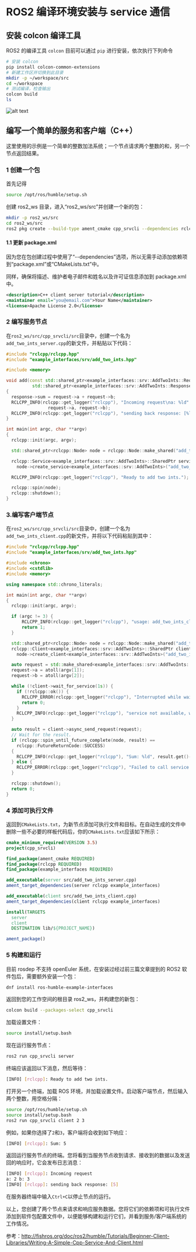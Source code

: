 # ROS2 编译环境安装与 service 通信

## 安装 colcon 编译工具

ROS2 的编译工具 `colcon` 目前可以通过 `pip` 进行安装，依次执行下列命令

```bash
# 安装 colcon
pip install colcon-common-extensions
# 新建工作区并切换到此目录
mkdir -p ~/workspace/src
cd ~/workspace
# 测试编译，检查输出
colcon build
ls
```

![alt text](./img/image.png)

## 编写一个简单的服务和客户端（C++）

这里使用的示例是一个简单的整数加法系统；一个节点请求两个整数的和，另一个节点返回结果。

### 1 创建一个包

首先记得

```bash
source /opt/ros/humble/setup.sh
```

创建 ros2_ws 目录，进入“ros2_ws/src”并创建一个新的包：

```bash
mkdir -p ros2_ws/src
cd ros2_ws/src
ros2 pkg create --build-type ament_cmake cpp_srvcli --dependencies rclcpp example_interfaces
```

#### 1.1 更新 package.xml
因为您在包创建过程中使用了“--dependencies”选项，所以无需手动添加依赖项到“package.xml”或“CMakeLists.txt”中。

同样，确保将描述、维护者电子邮件和姓名以及许可证信息添加到 package.xml 中。

```xml
<description>C++ client server tutorial</description>
<maintainer email="you@email.com">Your Name</maintainer>
<license>Apache License 2.0</license>
```

### 2 编写服务节点
在``ros2_ws/src/cpp_srvcli/src``目录中，创建一个名为``add_two_ints_server.cpp``的新文件，并粘贴以下代码：

```cpp
#include "rclcpp/rclcpp.hpp"
#include "example_interfaces/srv/add_two_ints.hpp"

#include <memory>

void add(const std::shared_ptr<example_interfaces::srv::AddTwoInts::Request> request,
          std::shared_ptr<example_interfaces::srv::AddTwoInts::Response>      response)
{
  response->sum = request->a + request->b;
  RCLCPP_INFO(rclcpp::get_logger("rclcpp"), "Incoming request\na: %ld" " b: %ld",
                request->a, request->b);
  RCLCPP_INFO(rclcpp::get_logger("rclcpp"), "sending back response: [%ld]", (long int)response->sum);
}

int main(int argc, char **argv)
{
  rclcpp::init(argc, argv);

  std::shared_ptr<rclcpp::Node> node = rclcpp::Node::make_shared("add_two_ints_server");

  rclcpp::Service<example_interfaces::srv::AddTwoInts>::SharedPtr service =
    node->create_service<example_interfaces::srv::AddTwoInts>("add_two_ints", &add);

  RCLCPP_INFO(rclcpp::get_logger("rclcpp"), "Ready to add two ints.");

  rclcpp::spin(node);
  rclcpp::shutdown();
}
```

### 3.编写客户端节点
在``ros2_ws/src/cpp_srvcli/src``目录中，创建一个名为``add_two_ints_client.cpp``的新文件，并将以下代码粘贴到其中：

```cpp
#include "rclcpp/rclcpp.hpp"
#include "example_interfaces/srv/add_two_ints.hpp"

#include <chrono>
#include <cstdlib>
#include <memory>

using namespace std::chrono_literals;

int main(int argc, char **argv)
{
  rclcpp::init(argc, argv);

  if (argc != 3) {
      RCLCPP_INFO(rclcpp::get_logger("rclcpp"), "usage: add_two_ints_client X Y");
      return 1;
  }

  std::shared_ptr<rclcpp::Node> node = rclcpp::Node::make_shared("add_two_ints_client");
  rclcpp::Client<example_interfaces::srv::AddTwoInts>::SharedPtr client =
    node->create_client<example_interfaces::srv::AddTwoInts>("add_two_ints");

  auto request = std::make_shared<example_interfaces::srv::AddTwoInts::Request>();
  request->a = atoll(argv[1]);
  request->b = atoll(argv[2]);

  while (!client->wait_for_service(1s)) {
    if (!rclcpp::ok()) {
      RCLCPP_ERROR(rclcpp::get_logger("rclcpp"), "Interrupted while waiting for the service. Exiting.");
      return 0;
    }
    RCLCPP_INFO(rclcpp::get_logger("rclcpp"), "service not available, waiting again...");
  }

  auto result = client->async_send_request(request);
  // Wait for the result.
  if (rclcpp::spin_until_future_complete(node, result) ==
    rclcpp::FutureReturnCode::SUCCESS)
  {
    RCLCPP_INFO(rclcpp::get_logger("rclcpp"), "Sum: %ld", result.get()->sum);
  } else {
    RCLCPP_ERROR(rclcpp::get_logger("rclcpp"), "Failed to call service add_two_ints");
  }

  rclcpp::shutdown();
  return 0;
}
```

### 4 添加可执行文件
返回到``CMakeLists.txt``，为新节点添加可执行文件和目标。在自动生成的文件中删除一些不必要的样板代码后，你的``CMakeLists.txt``应该如下所示：
```cmake
cmake_minimum_required(VERSION 3.5)
project(cpp_srvcli)

find_package(ament_cmake REQUIRED)
find_package(rclcpp REQUIRED)
find_package(example_interfaces REQUIRED)

add_executable(server src/add_two_ints_server.cpp)
ament_target_dependencies(server rclcpp example_interfaces)

add_executable(client src/add_two_ints_client.cpp)
ament_target_dependencies(client rclcpp example_interfaces)

install(TARGETS
  server
  client
  DESTINATION lib/${PROJECT_NAME})

ament_package()
```

### 5 构建和运行

目前 rosdep 不支持 openEuler 系统，在安装过经过前三篇文章提到的 ROS2 软件包后，需要额外安装一个包：

```bash
dnf install ros-humble-example-interfaces
```

返回到您的工作空间的根目录 ros2_ws，并构建您的新包：

```bash
colcon build --packages-select cpp_srvcli
```

加载设置文件：

```bash
source install/setup.bash
```
现在运行服务节点：

```bash
ros2 run cpp_srvcli server
```

终端应该返回以下消息，然后等待：

```bash
[INFO] [rclcpp]: Ready to add two ints.
```

打开另一个终端，加载 ROS 环境，并加载设置文件。启动客户端节点，然后输入两个整数，用空格分隔：

```bash
source /opt/ros/humble/setup.sh
source install/setup.bash
ros2 run cpp_srvcli client 2 3
```

例如，如果你选择了``2``和``3``，客户端将会收到如下响应：

```bash
[INFO] [rclcpp]: Sum: 5
```

返回运行服务节点的终端。您将看到当服务节点收到请求、接收到的数据以及发送回的响应时，它会发布日志消息：

```bash
[INFO] [rclcpp]: Incoming request
a: 2 b: 3
[INFO] [rclcpp]: sending back response: [5]
```

在服务器终端中输入``Ctrl+C``以停止节点的运行。

以上，您创建了两个节点来请求和响应服务数据。您将它们的依赖项和可执行文件添加到软件包配置文件中，以便能够构建和运行它们，并看到服务/客户端系统的工作情况。

参考：http://fishros.org/doc/ros2/humble/Tutorials/Beginner-Client-Libraries/Writing-A-Simple-Cpp-Service-And-Client.html